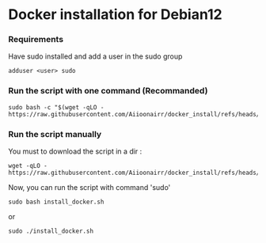 # Docker installation for Debian12

### Requirements

Have sudo installed and add a user in the sudo group
```apt install sudo
adduser <user> sudo
```

### Run the script with one command (Recommanded)

```
sudo bash -c "$(wget -qLO - https://raw.githubusercontent.com/Aiioonairr/docker_install/refs/heads/main/install_docker.sh)"
```

### Run the script manually

You must to download the script in a dir :

```
wget -qLO - https://raw.githubusercontent.com/Aiioonairr/docker_install/refs/heads/main/install_docker.sh
```

Now, you can run the script with command 'sudo'
```
sudo bash install_docker.sh
```
or
```
sudo ./install_docker.sh
```
